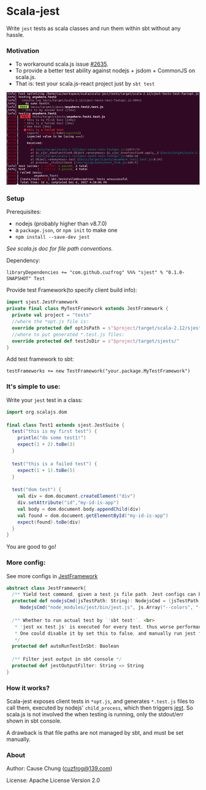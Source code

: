 # Scala-jest
Write `jest` tests as scala classes and run them within sbt without any hassle.

### Motivation
* To workaround scala.js issue [#2635](https://github.com/scala-js/scala-js/issues/2635).
* To provide a better test ability against nodejs + jsdom + CommonJS on scala.js.
* That is: test your scala.js-react project just by `sbt test`

![scala-jest-demo.png](demo-pic/scala-jest-demo.png)

### Setup

Prerequisites:

* nodejs (probably higher than v8.7.0) 
* a `package.json`, or `npm init` to make one
* `npm install --save-dev jest`

_See scala.js doc for file path conventions._

Dependency:

    libraryDependencies += "com.github.cuzfrog" %%% "sjest" % "0.1.0-SNAPSHOT" Test

Provide test Framework(to specify client build info):

```scala
import sjest.JestFramework
private final class MyTestFramework extends JestFramework {
  private val project = "tests"
  //where the *opt.js file is:
  override protected def optJsPath = s"$project/target/scala-2.12/sjest-tests-test-fastopt.js"
  //where to put generated *.test.js files:
  override protected def testJsDir = s"$project/target/sjests/"
}
```

Add test framework to sbt:

    testFrameworks += new TestFramework("your.package.MyTestFramework")

### It's simple to use:

Write your `jest` test in a class:

```scala
import org.scalajs.dom

final class Test1 extends sjest.JestSuite {
  test("this is my first test") {
    println("do some test1!")
    expect(1 + 2).toBe(3)
  }

  test("this is a failed test") {
    expect(1 + 1).toBe(5)
  }

  test("dom test") {
    val div = dom.document.createElement("div")
    div.setAttribute("id","my-id-is-app")
    val body = dom.document.body.appendChild(div)
    val found = dom.document.getElementById("my-id-is-app")
    expect(found).toBe(div)
  }
}
```

You are good to go!

### More config:

See more configs in [JestFramework](src/main/scala/sjest/JestFramework.scala)
```scala
abstract class JestFramework{
  /** Yield test command, given a test.js file path. Jest configs can be put here. */
  protected def nodejsCmd(jsTestPath: String): NodejsCmd = (jsTestPath: String) =>
     NodejsCmd("node_modules/jest/bin/jest.js", js.Array("--colors", "--bail", jsTestPath))
  
  /** Whether to run actual test by `'sbt test'`. <br>
   * 'jest xx.test.js' is executed for every test, thus worse performance.
   * One could disable it by set this to false, and manually run jest from command line.
   */
  protected def autoRunTestInSbt: Boolean
  
  /** Filter jest output in sbt console */
  protected def jestOutputFilter: String => String
}
```

### How it works?
Scala-jest exposes client tests in `*opt.js`, and generates `*.test.js` files to call them,
executed by nodejs' `child_process`, which then triggers [jest](https://facebook.github.io/jest).
So scala.js is not involved the when testing is running, only the stdout/err shown in sbt console.

A drawback is that file paths are not managed by sbt, and must be set manually.
 
### About
 
Author: Cause Chung (cuzfrog@139.com)
 
License: Apache License Version 2.0